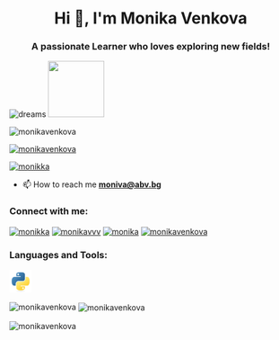 <h1 align="center">Hi 👋, I'm Monika Venkova</h1>
<h3 align="center">A passionate Learner who loves exploring new fields!</h3>

![dreams](https://user-images.githubusercontent.com/90519288/133143807-4c74be23-a004-467d-a0dd-3e8f9bac8b33.jpg)
<img src="https://user-images.githubusercontent.com/90519288/133143807-4c74be23-a004-467d-a0dd-3e8f9bac8b33.jpg" width="100" height="100">


<p align="left"> <img src="https://komarev.com/ghpvc/?username=monikavenkova&label=Profile%20views&color=0e75b6&style=flat" alt="monikavenkova" /> </p>

<p align="left"> <a href="https://github.com/ryo-ma/github-profile-trophy"><img src="https://github-profile-trophy.vercel.app/?username=monikavenkova" alt="monikavenkova" /></a> </p>

<p align="left"> <a href="https://twitter.com/monikka" target="blank"><img src="https://img.shields.io/twitter/follow/monikka?logo=twitter&style=for-the-badge" alt="monikka" /></a> </p>

- 📫 How to reach me **moniva@abv.bg**

<h3 align="left">Connect with me:</h3>
<p align="left">
<a href="https://twitter.com/monikka" target="blank"><img align="center" src="https://raw.githubusercontent.com/rahuldkjain/github-profile-readme-generator/master/src/images/icons/Social/twitter.svg" alt="monikka" height="30" width="40" /></a>
<a href="https://linkedin.com/in/monikavvv" target="blank"><img align="center" src="https://raw.githubusercontent.com/rahuldkjain/github-profile-readme-generator/master/src/images/icons/Social/linked-in-alt.svg" alt="monikavvv" height="30" width="40" /></a>
<a href="https://fb.com/monika" target="blank"><img align="center" src="https://raw.githubusercontent.com/rahuldkjain/github-profile-readme-generator/master/src/images/icons/Social/facebook.svg" alt="monika" height="30" width="40" /></a>
<a href="https://instagram.com/monikavenkova" target="blank"><img align="center" src="https://raw.githubusercontent.com/rahuldkjain/github-profile-readme-generator/master/src/images/icons/Social/instagram.svg" alt="monikavenkova" height="30" width="40" /></a>
</p>

<h3 align="left">Languages and Tools:</h3>
<p align="left"> <a href="https://www.python.org" target="_blank"> <img src="https://raw.githubusercontent.com/devicons/devicon/master/icons/python/python-original.svg" alt="python" width="40" height="40"/> </a> </p>

<p><img align="left" src="https://github-readme-stats.vercel.app/api/top-langs?username=monikavenkova&show_icons=true&locale=en&layout=compact" alt="monikavenkova" /></p>

<p>&nbsp;<img align="center" src="https://github-readme-stats.vercel.app/api?username=monikavenkova&show_icons=true&locale=en" alt="monikavenkova" /></p>

<p><img align="center" src="https://github-readme-streak-stats.herokuapp.com/?user=monikavenkova&" alt="monikavenkova" /></p>


